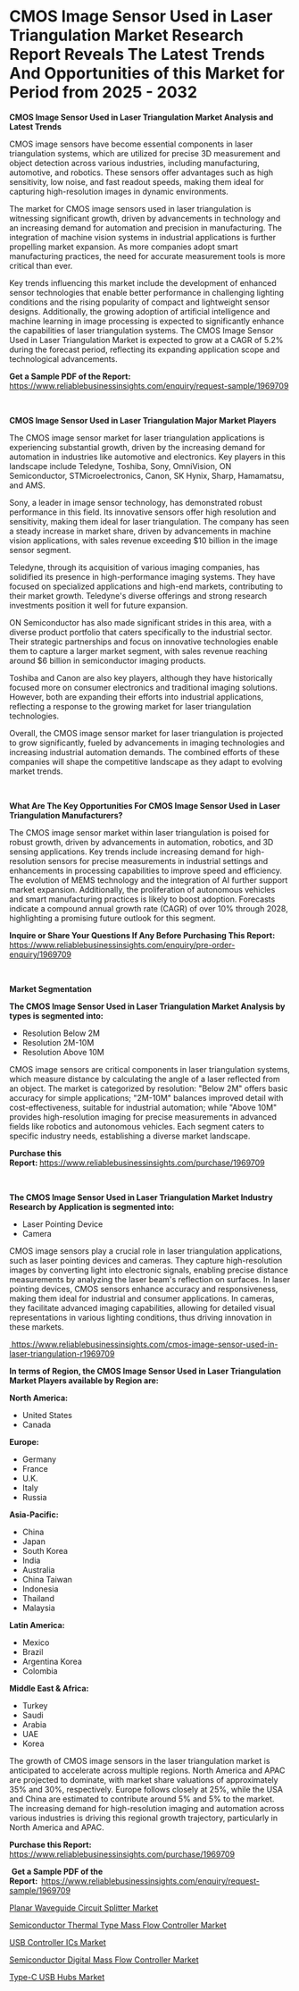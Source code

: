 <p><h1>CMOS Image Sensor Used in Laser Triangulation Market Research Report Reveals The Latest Trends And Opportunities of this Market for Period from 2025 - 2032</h1></p><p><strong>CMOS Image Sensor Used in Laser Triangulation Market Analysis and Latest Trends</strong></p>
<p><p>CMOS image sensors have become essential components in laser triangulation systems, which are utilized for precise 3D measurement and object detection across various industries, including manufacturing, automotive, and robotics. These sensors offer advantages such as high sensitivity, low noise, and fast readout speeds, making them ideal for capturing high-resolution images in dynamic environments.</p><p>The market for CMOS image sensors used in laser triangulation is witnessing significant growth, driven by advancements in technology and an increasing demand for automation and precision in manufacturing. The integration of machine vision systems in industrial applications is further propelling market expansion. As more companies adopt smart manufacturing practices, the need for accurate measurement tools is more critical than ever.</p><p>Key trends influencing this market include the development of enhanced sensor technologies that enable better performance in challenging lighting conditions and the rising popularity of compact and lightweight sensor designs. Additionally, the growing adoption of artificial intelligence and machine learning in image processing is expected to significantly enhance the capabilities of laser triangulation systems. The CMOS Image Sensor Used in Laser Triangulation Market is expected to grow at a CAGR of 5.2% during the forecast period, reflecting its expanding application scope and technological advancements.</p></p>
<p><strong>Get a Sample PDF of the Report:&nbsp;</strong> <a href="https://www.reliablebusinessinsights.com/enquiry/request-sample/1969709?utm_campaign=1138&utm_medium=2&utm_source=Github&utm_content=ia&utm_term=13022025&utm_id=cmos-image-sensor-used-in-laser-triangulation">https://www.reliablebusinessinsights.com/enquiry/request-sample/1969709</a></p>
<p>&nbsp;</p>
<p><strong>CMOS Image Sensor Used in Laser Triangulation Major Market Players</strong></p>
<p><p>The CMOS image sensor market for laser triangulation applications is experiencing substantial growth, driven by the increasing demand for automation in industries like automotive and electronics. Key players in this landscape include Teledyne, Toshiba, Sony, OmniVision, ON Semiconductor, STMicroelectronics, Canon, SK Hynix, Sharp, Hamamatsu, and AMS.</p><p>Sony, a leader in image sensor technology, has demonstrated robust performance in this field. Its innovative sensors offer high resolution and sensitivity, making them ideal for laser triangulation. The company has seen a steady increase in market share, driven by advancements in machine vision applications, with sales revenue exceeding $10 billion in the image sensor segment.</p><p>Teledyne, through its acquisition of various imaging companies, has solidified its presence in high-performance imaging systems. They have focused on specialized applications and high-end markets, contributing to their market growth. Teledyne's diverse offerings and strong research investments position it well for future expansion.</p><p>ON Semiconductor has also made significant strides in this area, with a diverse product portfolio that caters specifically to the industrial sector. Their strategic partnerships and focus on innovative technologies enable them to capture a larger market segment, with sales revenue reaching around $6 billion in semiconductor imaging products.</p><p>Toshiba and Canon are also key players, although they have historically focused more on consumer electronics and traditional imaging solutions. However, both are expanding their efforts into industrial applications, reflecting a response to the growing market for laser triangulation technologies.</p><p>Overall, the CMOS image sensor market for laser triangulation is projected to grow significantly, fueled by advancements in imaging technologies and increasing industrial automation demands. The combined efforts of these companies will shape the competitive landscape as they adapt to evolving market trends.</p></p>
<p>&nbsp;</p>
<p><strong>What Are The Key Opportunities For CMOS Image Sensor Used in Laser Triangulation Manufacturers?</strong></p>
<p><p>The CMOS image sensor market within laser triangulation is poised for robust growth, driven by advancements in automation, robotics, and 3D sensing applications. Key trends include increasing demand for high-resolution sensors for precise measurements in industrial settings and enhancements in processing capabilities to improve speed and efficiency. The evolution of MEMS technology and the integration of AI further support market expansion. Additionally, the proliferation of autonomous vehicles and smart manufacturing practices is likely to boost adoption. Forecasts indicate a compound annual growth rate (CAGR) of over 10% through 2028, highlighting a promising future outlook for this segment.</p></p>
<p><strong>Inquire or Share Your Questions If Any Before Purchasing This Report:</strong> <a href="https://www.reliablebusinessinsights.com/enquiry/pre-order-enquiry/1969709?utm_campaign=1138&utm_medium=2&utm_source=Github&utm_content=ia&utm_term=13022025&utm_id=cmos-image-sensor-used-in-laser-triangulation">https://www.reliablebusinessinsights.com/enquiry/pre-order-enquiry/1969709</a></p>
<p>&nbsp;</p>
<p><strong>Market Segmentation</strong></p>
<p><strong>The CMOS Image Sensor Used in Laser Triangulation Market Analysis by types is segmented into:</strong></p>
<p><ul><li>Resolution Below 2M</li><li>Resolution 2M-10M</li><li>Resolution Above 10M</li></ul></p>
<p><p>CMOS image sensors are critical components in laser triangulation systems, which measure distance by calculating the angle of a laser reflected from an object. The market is categorized by resolution: "Below 2M" offers basic accuracy for simple applications; "2M-10M" balances improved detail with cost-effectiveness, suitable for industrial automation; while "Above 10M" provides high-resolution imaging for precise measurements in advanced fields like robotics and autonomous vehicles. Each segment caters to specific industry needs, establishing a diverse market landscape.</p></p>
<p><strong>Purchase this Report:&nbsp;</strong><a href="https://www.reliablebusinessinsights.com/purchase/1969709?utm_campaign=1138&utm_medium=2&utm_source=Github&utm_content=ia&utm_term=13022025&utm_id=cmos-image-sensor-used-in-laser-triangulation">https://www.reliablebusinessinsights.com/purchase/1969709</a></p>
<p>&nbsp;</p>
<p><strong>The CMOS Image Sensor Used in Laser Triangulation Market Industry Research by Application is segmented into:</strong></p>
<p><ul><li>Laser Pointing Device</li><li>Camera</li></ul></p>
<p><p>CMOS image sensors play a crucial role in laser triangulation applications, such as laser pointing devices and cameras. They capture high-resolution images by converting light into electronic signals, enabling precise distance measurements by analyzing the laser beam's reflection on surfaces. In laser pointing devices, CMOS sensors enhance accuracy and responsiveness, making them ideal for industrial and consumer applications. In cameras, they facilitate advanced imaging capabilities, allowing for detailed visual representations in various lighting conditions, thus driving innovation in these markets.</p></p>
<p><a href="https://www.reliablebusinessinsights.com/cmos-image-sensor-used-in-laser-triangulation-r1969709?utm_campaign=1138&utm_medium=2&utm_source=Github&utm_content=ia&utm_term=13022025&utm_id=cmos-image-sensor-used-in-laser-triangulation">&nbsp;https://www.reliablebusinessinsights.com/cmos-image-sensor-used-in-laser-triangulation-r1969709</a></p>
<p><strong>In terms of Region, the CMOS Image Sensor Used in Laser Triangulation Market Players available by Region are:</strong></p>
<p>
    <p> <strong> North America: </strong>
        <ul>
            <li>United States</li>
            <li>Canada</li>
        </ul>
        </p> 
    <p> <strong> Europe: </strong>
        <ul>
            <li>Germany</li>
            <li>France</li>
            <li>U.K.</li>
            <li>Italy</li>
            <li>Russia</li>
        </ul>
        </p> 
    <p> <strong> Asia-Pacific: </strong>
        <ul>
            <li>China</li>
            <li>Japan</li>
            <li>South Korea</li>
            <li>India</li>
            <li>Australia</li>
            <li>China Taiwan</li>
            <li>Indonesia</li>
            <li>Thailand</li>
            <li>Malaysia</li>
        </ul>
        </p> 
    <p> <strong> Latin America: </strong>
        <ul>
            <li>Mexico</li>
            <li>Brazil</li>
            <li>Argentina Korea</li>
            <li>Colombia</li>
        </ul>
        </p> 
    <p> <strong> Middle East & Africa: </strong>
        <ul>
            <li>Turkey</li>
            <li>Saudi</li>
            <li>Arabia</li>
            <li>UAE</li>
            <li>Korea</li>
        </ul>
    </p>
    </p>
<p><p>The growth of CMOS image sensors in the laser triangulation market is anticipated to accelerate across multiple regions. North America and APAC are projected to dominate, with market share valuations of approximately 35% and 30%, respectively. Europe follows closely at 25%, while the USA and China are estimated to contribute around 5% and 5% to the market. The increasing demand for high-resolution imaging and automation across various industries is driving this regional growth trajectory, particularly in North America and APAC.</p></p>
<p><strong>Purchase this Report: </strong><a href="https://www.reliablebusinessinsights.com/purchase/1969709?utm_campaign=1138&utm_medium=2&utm_source=Github&utm_content=ia&utm_term=13022025&utm_id=cmos-image-sensor-used-in-laser-triangulation">https://www.reliablebusinessinsights.com/purchase/1969709</a></p>
<p>&nbsp;<strong>Get a Sample PDF of the Report:&nbsp;&nbsp;</strong><a href="https://www.reliablebusinessinsights.com/enquiry/request-sample/1969709?utm_campaign=1138&utm_medium=2&utm_source=Github&utm_content=ia&utm_term=13022025&utm_id=cmos-image-sensor-used-in-laser-triangulation">https://www.reliablebusinessinsights.com/enquiry/request-sample/1969709</a></p>
<p><strong></strong></p>
<p><p><a href="https://github.com/popupioo/Market-Research-Report-List-1/blob/main/planar-waveguide-circuit-splitter-market.md?utm_campaign=1138&utm_medium=2&utm_source=Github&utm_content=ia&utm_term=13022025&utm_id=cmos-image-sensor-used-in-laser-triangulation">Planar Waveguide Circuit Splitter Market</a></p><p><a href="https://github.com/felishtimoti/Market-Research-Report-List-1/blob/main/semiconductor-thermal-type-mass-flow-controller-market.md?utm_campaign=1138&utm_medium=2&utm_source=Github&utm_content=ia&utm_term=13022025&utm_id=cmos-image-sensor-used-in-laser-triangulation">Semiconductor Thermal Type Mass Flow Controller Market</a></p><p><a href="https://github.com/muhjanaidu/Market-Research-Report-List-1/blob/main/usb-controller-ics-market.md?utm_campaign=1138&utm_medium=2&utm_source=Github&utm_content=ia&utm_term=13022025&utm_id=cmos-image-sensor-used-in-laser-triangulation">USB Controller ICs Market</a></p><p><a href="https://github.com/hneefdelwyn/Market-Research-Report-List-1/blob/main/semiconductor-digital-mass-flow-controller-market.md?utm_campaign=1138&utm_medium=2&utm_source=Github&utm_content=ia&utm_term=13022025&utm_id=cmos-image-sensor-used-in-laser-triangulation">Semiconductor Digital Mass Flow Controller Market</a></p><p><a href="https://github.com/briandahm87/Market-Research-Report-List-1/blob/main/type-c-usb-hubs-market.md?utm_campaign=1138&utm_medium=2&utm_source=Github&utm_content=ia&utm_term=13022025&utm_id=cmos-image-sensor-used-in-laser-triangulation">Type-C USB Hubs Market</a></p></p>